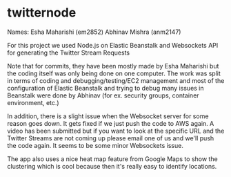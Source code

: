 twitternode
===========
Names: 
Esha Maharishi (em2852) 
Abhinav Mishra (anm2147) 

For this project we used Node.js on Elastic Beanstalk and Websockets API for generating the Twitter Stream Requests 

Note that for commits, they have been mostly made by Esha Maharishi but the coding itself was only being done on one computer. 
The work was split in terms of coding and debugging/testing/EC2 management and most of the configuration of Elastic Beanstalk 
and trying to debug many issues in Beanstalk were done by Abhinav (for ex. security groups, container environment, etc.) 

In addition, there is a slight issue when the Websocket server for some reason goes down. It gets fixed if we just push 
the code to AWS again. 
A video has been submitted but if you want to look at the specific URL and the Twitter Streams are not coming up please email 
one of us and we'll push the code again. It seems to be some minor Websockets issue. 

The app also uses a nice heat map feature from Google Maps to show the clustering which is cool because then it's really
easy to identify locations. 
